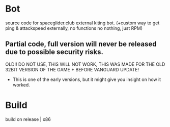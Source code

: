 # Bot
source code for spaceglider.club external kiting bot. (+custom way to get ping & attackspeed externally, no functions no nothing, just RPM)

## Partial code, full version will never be released due to possible security risks.
OLD!! DO NOT USE, THIS WILL NOT WORK, THIS WAS MADE FOR THE OLD 32BIT VERSION OF THE GAME + BEFORE VANGUARD UPDATE!
+ This is one of the early versions, but it might give you insight on how it worked.

# Build
build on release | x86
